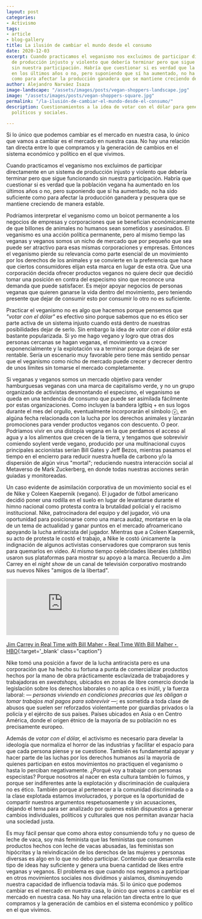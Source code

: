 ```yaml
---
layout: post
categories:
- Activismo
tags:
- article
- blog-gallery
title: La ilusión de cambiar el mundo desde el consumo
date: 2020-12-03
excerpt: Cuando practicamos el veganismo nos excluimos de participar directamente en un sistema
  de producción injusto y violento que debería terminar pero que sigue funcionando
  sin nuestra participación. Habría que cuestionar si es verdad que la población vegana ha aumentado
  en los últimos años o no, pero suponiendo que sí ha aumentado, no ha sido suficiente
  como para afectar la producción ganadera que se mantiene creciendo de manera estable.
author: Alejandro Narváez Isaza
image-landscape: "/assets/images/posts/vegan-shoppers-landscape.jpg"
image: "/assets/images/posts/vegan-shoppers-square.jpg"
permalink: "/la-ilusión-de-cambiar-el-mundo-desde-el-consumo/"
description: Cuestionamientos a la idea de votar con el dólar para generar cambios
  políticos y sociales.

---
```

<p class="p-big">Si lo único que podemos cambiar es el mercado en nuestra casa, lo único que vamos a cambiar es el mercado en nuestra casa. No hay una relación tan directa entre lo que compramos y la generación de cambios en el sistema económico y político en el que vivimos.</p>

Cuando practicamos el veganismo nos excluimos de participar directamente en un sistema de producción injusto y violento que debería terminar pero que sigue funcionando sin nuestra participación. Habría que cuestionar si es verdad que la población vegana ha aumentado en los últimos años o no, pero suponiendo que sí ha aumentado, no ha sido suficiente como para afectar la producción ganadera y pesquera que se mantiene creciendo de manera estable.

Podríamos interpretar el veganismo como un boicot permanente a los negocios de empresas y corporaciones que se benefician económicamente de que billones de animales no humanos sean sometidos y asesinados. El veganismo es una acción política permanente, pero al mismo tiempo las veganas y veganos somos un nicho de mercado que por pequeño que sea puede ser atractivo para esas mismas corporaciones y empresas. Entonces el veganismo pierde su relevancia como parte esencial de un movimiento por los derechos de los animales y se convierte en la preferencia que hace que ciertos consumidores elijan esta marca en lugar de esta otra. Que una corporación decida ofrecer productos veganos no quiere decir que decidió tomar una posición en contra del especismo sino que reconoce una demanda que puede satisfacer. Es mejor apoyar negocios de personas veganas que quieren ganarse la vida dentro del movimiento, pero teniendo presente que dejar de consumir esto por consumir lo otro no es suficiente.

Practicar el veganismo no es algo que hacemos porque pensemos que _"votar con el dólar"_ es efectivo sino porque sabemos que no es ético ser parte activa de un sistema injusto cuando está dentro de nuestras posibilidades dejar de serlo. Sin embargo la idea de _votar con el dólar_ está bastante popularizada. Si yo me hago vegano y logro que otras dos personas cercanas se hagan veganas, el movimiento va a crecer exponencialmente y la explotación va a terminar porque dejará de ser rentable. Sería un escenario muy favorable pero tiene más sentido pensar que el veganismo como nicho de mercado puede crecer y decrecer dentro de unos límites sin tomarse el mercado completamente.

Si veganas y veganos somos un mercado objetivo para vender hamburguesas veganas con una marca de capitalismo verde, y no un grupo organizado de activistas desmontando el especismo, el veganismo se queda en una tendencia de consumo que puede ser asimilada fácilmente por estas organizaciones. Como incluyen la bandera lgtbiq + en sus logos durante el mes del orgullo, eventualmente incorporarán el símbolo ⓥ, en algúna fecha relacionada con la lucha por los derechos animales y lanzarán promociones para vender productos veganos con descuento. O peor. Podríamos vivir en una distopía vegana en la que perdamos el acceso al agua y a los alimentos que crecen de la tierra, y tengamos que sobrevivir comiendo soylent verde vegano, producido por una multinacional cuyos principales accionistas serían Bill Gates y Jeff Bezos, mientras pasamos el tiempo en el encierro para reducir nuestra huella de carbono y/o la dispersión de algún virus "mortal"; reduciendo nuestra interacción social al Metaverso de Mark Zuckerberg, en donde todas nuestras acciones serán guiadas y monitoreadas.

Un caso evidente de asimilación corporativa de un movimiento social es el de Nike y Coleen Kaepernik (vegano). El jugador de fútbol americano decidió poner una rodilla en el suelo en lugar de levantarse durante el himno nacional como protesta contra la brutalidad policial y el racismo institucional. Nike, patrocinadora del equipo y del jugador, vió una oportunidad para posicionarse como una marca audaz, montarse en la ola de un tema de actualidad y ganar puntos en el mercado afroamericano apoyando la lucha antiracista del jugador. Mientras que a Coleen Kaepernik, su acto de protesta le costó el trabajo, a Nike le costó únicamente la indignación de algunos activistas conservadores que compraron sus tenis para quemarlos en video. Al mismo tiempo celebridades liberales (_shitlibs_) usaron sus plataformas para mostrar su apoyo a la marca. Recuerdo a Jim Carrey en el _night show_ de un canal de televisión corporativo mostrando sus nuevos Nikes "amigos de la libertad".

<div class="video-wrapper">
<iframe src="https://www.youtube.com/embed/ZkFUU-xJM6I" frameborder="0" allow="accelerometer; autoplay; clipboard-write; encrypted-media; gyroscope; picture-in-picture" allowfullscreen></iframe>
</div>

[Jim Carrey in Real Time with Bill Maher・Real Time With Bill Malher・HBO](https://www.youtube.com/watch?v=ZkFUU-xJM6I){:target='_blank' class="caption"}

Nike tomó una posición a favor de la lucha antiracista pero es una corporación que ha hecho su fortuna a punta de comercializar productos hechos por la mano de obra prácticamente esclavizada de trabajadores y trabajadoras en _sweatshops,_ ubicados en zonas de libre comercio donde la legislación sobre los derechos laborales o no aplica o es inútil, y la fuerza laboral: _— personas viviendo en condiciones precarias que les obligan a tomar trabajos mal pagos para sobrevivir —_; es sometida a toda clase de abusos que suelen ser reforzados violentamente por guardias privados o la policía y el ejército de sus países. Países ubicados en Asia o en Centro América, donde el origen étnico de la mayoría de su población no es precisamente europeo.

Además de _votar con el dólar,_ el activismo es necesario para develar la ideología que normaliza el horror de las industrias y facilitar el espacio para que cada persona piense y se cuestione. También es fundamental apoyar y hacer parte de las luchas por los derechos humanos así la mayoría de quienes participan en estos movimientos no practiquen el veganismo o hasta lo perciban negativamente. ¿Porqué voy a trabajar con personas especistas? Porque nosotros al nacer en esta cultura también lo fuimos, y porque ser indiferentes ante la explotación y discriminación de cualquiera no es ético. También porque al pertenecer a la comunidad discriminada o a la clase explotada estamos involucrados, y porque es la oportunidad de compartir nuestros argumentos respetuosamente y sin acusaciones, dejando el tema para ser analizado por quienes están dispuestos a generar cambios individuales, políticos y culturales que nos permitan avanzar hacia una sociedad justa.

Es muy fácil pensar que como ahora estoy consumiendo tofu y no queso de leche de vaca, soy más feminista que las feministas que consumen productos hechos con leche de vacas abusadas, las feministas son hipócritas y la reivindicación de los derechos de las mujeres y personas diversas es algo en lo que no debo participar. Contenido que desarrolla este tipo de ideas hay suficiente y genera una buena cantidad de likes entre veganas y veganos. El problema es que cuando nos negamos a participar en otros movimientos sociales nos dividimos y aislamos, disminuyendo nuestra capacidad de influencia todavía más. Si lo único que podemos cambiar es el mercado en nuestra casa, lo único que vamos a cambiar es el mercado en nuestra casa. No hay una relación tan directa entre lo que compramos y la generación de cambios en el sistema económico y político en el que vivimos.
